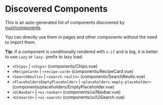 # Discovered Components

This is an auto-generated list of components discovered by [nuxt/components](https://github.com/nuxt/components).

You can directly use them in pages and other components without the need to import them.

**Tip:** If a component is conditionally rendered with `v-if` and is big, it is better to use `Lazy` or `lazy-` prefix to lazy load.

- `<Chips>` | `<chips>` (components/Chips.vue)
- `<RecipeCard>` | `<recipe-card>` (components/RecipeCard.vue)
- `<SearchReults>` | `<search-reults>` (components/SearchReults.vue)
- `<PlaceholdersEmptyPlaceholder>` | `<placeholders-empty-placeholder>` (components/placeholders/EmptyPlaceholder.vue)
- `<UiNavbar>` | `<ui-navbar>` (components/ui/Navbar.vue)
- `<UiSearch>` | `<ui-search>` (components/ui/UiSearch.vue)
